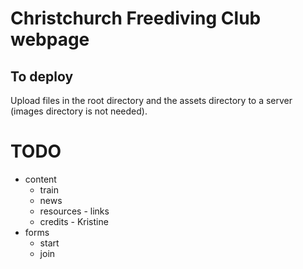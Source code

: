 # Christchurch Freediving Club webpage

## To deploy

Upload files in the root directory and the assets directory to a server (images directory is not needed).

# TODO

* content
  - train
  - news
  - resources - links
  - credits - Kristine
* forms
  - start
  - join
